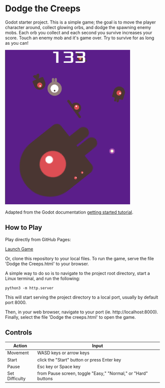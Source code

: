 # Dodge the Creeps

 Godot starter project. This is a simple game; the goal is to move the player character around, collect glowing orbs, and dodge the spawning enemy mobs. Each orb you collect and each second you survive increases your score. Touch an enemy mob and it's game over. Try to survive for as long as you can!
 
 ![screenshot from game](screenshot.png)

 Adapted from the Godot documentation [getting started tutorial](https://docs.godotengine.org/en/stable/getting_started/first_2d_game/index.html). 


 ## How to Play
 
Play directly from GitHub Pages:

[Launch Game](https://stomobe.github.io/Dodge-the-Creeps/Dodge%20the%20Creeps.html)


 Or, clone this repository to your local files. To run the game, serve the file 'Dodge the Creeps.html' to your browser.

 A simple way to do so is to navigate to the project root directory, start a Linux terminal, and run the following:
 ```
 python3 -m http.server
```
 This will start serving the project directory to a local port, usually by default port 8000.
 
 Then, in your web browser, navigate to your port (ie. http://localhost:8000). Finally, select the file 'Dodge the creeps.html' to open the game.


 ## Controls
 
 | Action | Input |
| --- | --- |
| Movement | WASD keys or arrow keys |
| Start | click the "Start" button or press Enter key |
| Pause | Esc key or Space key |
| Set Difficulty | from Pause screen, toggle "Easy," "Normal," or "Hard" buttons |
